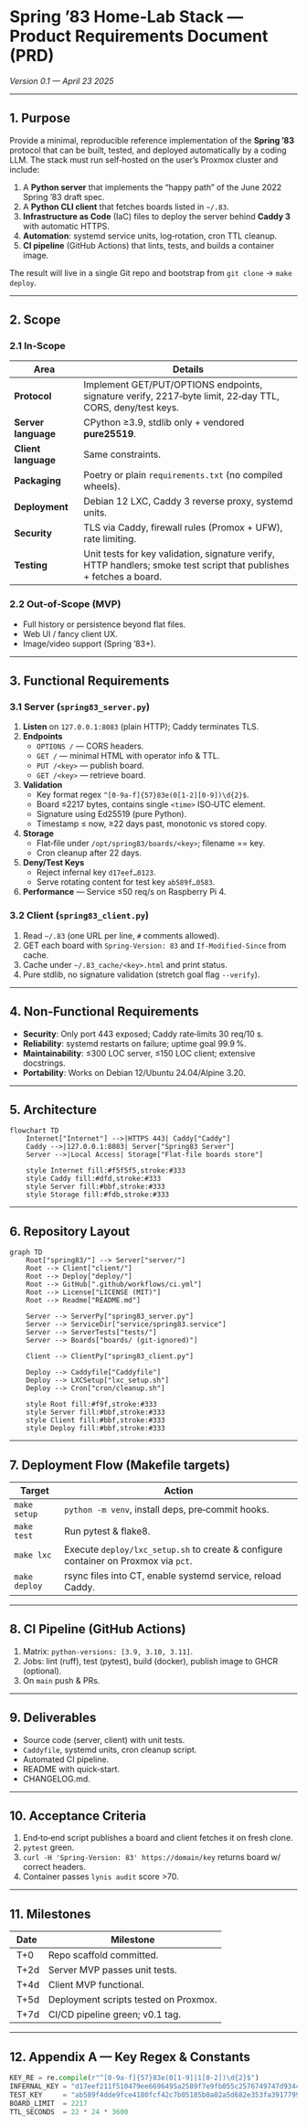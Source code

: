 # Spring ’83 Home‑Lab Stack — Product Requirements Document (PRD)

*Version 0.1 — April 23 2025*

---

## 1. Purpose
Provide a minimal, reproducible reference implementation of the **Spring ’83** protocol that can be built, tested, and deployed automatically by a coding LLM.
The stack must run self‑hosted on the user’s Proxmox cluster and include:

1. A **Python server** that implements the “happy path” of the June 2022 Spring ’83 draft spec.
2. A **Python CLI client** that fetches boards listed in `~/.83`.
3. **Infrastructure as Code** (IaC) files to deploy the server behind **Caddy 3** with automatic HTTPS.
4. **Automation**: systemd service units, log‑rotation, cron TTL cleanup.
5. **CI pipeline** (GitHub Actions) that lints, tests, and builds a container image.

The result will live in a single Git repo and bootstrap from `git clone` → `make deploy`.

---

## 2. Scope
### 2.1 In‑Scope
| Area | Details |
|------|---------|
| **Protocol** | Implement GET/PUT/OPTIONS endpoints, signature verify, 2217‑byte limit, 22‑day TTL, CORS, deny/test keys. |
| **Server language** | CPython ≥3.9, stdlib only + vendored **pure25519**. |
| **Client language** | Same constraints. |
| **Packaging** | Poetry or plain `requirements.txt` (no compiled wheels). |
| **Deployment** | Debian 12 LXC, Caddy 3 reverse proxy, systemd units. |
| **Security** | TLS via Caddy, firewall rules (Promox + UFW), rate limiting. |
| **Testing** | Unit tests for key validation, signature verify, HTTP handlers; smoke test script that publishes + fetches a board. |

### 2.2 Out‑of‑Scope (MVP)
* Full history or persistence beyond flat files.
* Web UI / fancy client UX.
* Image/video support (Spring ’83+).

---

## 3. Functional Requirements
### 3.1 Server (`spring83_server.py`)
1. **Listen** on `127.0.0.1:8083` (plain HTTP); Caddy terminates TLS.
2. **Endpoints**
   * `OPTIONS /` — CORS headers.
   * `GET /` — minimal HTML with operator info & TTL.
   * `PUT /<key>` — publish board.
   * `GET /<key>` — retrieve board.
3. **Validation**
   * Key format regex `^[0-9a-f]{57}83e(0[1-2][0-9])\d{2}$`.
   * Board ≤2217 bytes, contains single `<time>` ISO‑UTC element.
   * Signature using Ed25519 (pure Python).
   * Timestamp ≤ now, ≥22 days past, monotonic vs stored copy.
4. **Storage**
   * Flat‑file under `/opt/spring83/boards/<key>`; filename == key.
   * Cron cleanup after 22 days.
5. **Deny/Test Keys**
   * Reject infernal key `d17eef…0123`.
   * Serve rotating content for test key `ab589f…0583`.
6. **Performance** — Service ≤50 req/s on Raspberry Pi 4.

### 3.2 Client (`spring83_client.py`)
1. Read `~/.83` (one URL per line, `#` comments allowed).
2. GET each board with `Spring-Version: 83` and `If-Modified-Since` from cache.
3. Cache under `~/.83_cache/<key>.html` and print status.
4. Pure stdlib, no signature validation (stretch goal flag `--verify`).

---

## 4. Non‑Functional Requirements
* **Security**: Only port 443 exposed; Caddy rate‑limits 30 req/10 s.
* **Reliability**: systemd restarts on failure; uptime goal 99.9 %.
* **Maintainability**: ≤300 LOC server, ≤150 LOC client; extensive docstrings.
* **Portability**: Works on Debian 12/Ubuntu 24.04/Alpine 3.20.

---

## 5. Architecture
```mermaid
flowchart TD
    Internet["Internet"] -->|HTTPS 443| Caddy["Caddy"]
    Caddy -->|127.0.0.1:8083| Server["Spring83 Server"]
    Server -->|Local Access| Storage["Flat-file boards store"]
    
    style Internet fill:#f5f5f5,stroke:#333
    style Caddy fill:#dfd,stroke:#333
    style Server fill:#bbf,stroke:#333
    style Storage fill:#fdb,stroke:#333
```

---

## 6. Repository Layout
```mermaid
graph TD
    Root["spring83/"] --> Server["server/"]
    Root --> Client["client/"]
    Root --> Deploy["deploy/"]
    Root --> GitHub[".github/workflows/ci.yml"]
    Root --> License["LICENSE (MIT)"]
    Root --> Readme["README.md"]
    
    Server --> ServerPy["spring83_server.py"]
    Server --> ServiceDir["service/spring83.service"]
    Server --> ServerTests["tests/"]
    Server --> Boards["boards/ (git-ignored)"]
    
    Client --> ClientPy["spring83_client.py"]
    
    Deploy --> Caddyfile["Caddyfile"]
    Deploy --> LXCSetup["lxc_setup.sh"]
    Deploy --> Cron["cron/cleanup.sh"]
    
    style Root fill:#f9f,stroke:#333
    style Server fill:#bbf,stroke:#333
    style Client fill:#bbf,stroke:#333
    style Deploy fill:#bbf,stroke:#333
```

---

## 7. Deployment Flow (Makefile targets)
| Target | Action |
|--------|--------|
| `make setup` | `python -m venv`, install deps, pre‑commit hooks. |
| `make test` | Run pytest & flake8. |
| `make lxc` | Execute `deploy/lxc_setup.sh` to create & configure container on Proxmox via `pct`. |
| `make deploy` | rsync files into CT, enable systemd service, reload Caddy. |

---

## 8. CI Pipeline (GitHub Actions)
1. Matrix: `python-versions: [3.9, 3.10, 3.11]`.
2. Jobs: lint (ruff), test (pytest), build (docker), publish image to GHCR (optional).
3. On `main` push & PRs.

---

## 9. Deliverables
* Source code (server, client) with unit tests.
* `Caddyfile`, systemd units, cron cleanup script.
* Automated CI pipeline.
* README with quick‑start.
* CHANGELOG.md.

---

## 10. Acceptance Criteria
1. End‑to‑end script publishes a board and client fetches it on fresh clone.
2. `pytest` green.
3. `curl -H 'Spring-Version: 83' https://domain/key` returns board w/ correct headers.
4. Container passes `lynis audit` score >70.

---

## 11. Milestones
| Date | Milestone |
|------|-----------|
| T+0 | Repo scaffold committed. |
| T+2d| Server MVP passes unit tests. |
| T+4d| Client MVP functional. |
| T+5d| Deployment scripts tested on Proxmox. |
| T+7d| CI/CD pipeline green; v0.1 tag. |

---

## 12. Appendix A — Key Regex & Constants
```python
KEY_RE = re.compile(r"^[0-9a-f]{57}83e(0[1-9]|1[0-2])\d{2}$")
INFERNAL_KEY = "d17eef211f510479ee6696495a2589f7e9fb055c2576749747d93444883e0123"
TEST_KEY     = "ab589f4dde9fce4180fcf42c7b05185b0a02a5d682e353fa39177995083e0583"
BOARD_LIMIT  = 2217
TTL_SECONDS  = 22 * 24 * 3600
```
